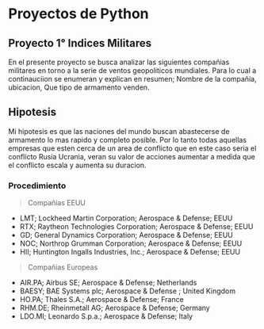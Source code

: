 # Proyectos de Python
## Proyecto 1° Indices Militares  
En el presente proyecto se busca analizar las siguientes compañias militares en torno a la serie de ventos geopoliticos mundiales. Para lo cual a continauciion se enumeran y explican en resumen; Nombre de la compañia, ubicacion, Que tipo de armamento venden.  
  
## **Hipotesis**
Mi hipotesis es que las naciones del mundo buscan abastecerse de armamento lo mas rapido y completo posible. Por lo tanto todas aquellas empresas que esten cerca de un area de conflicto que en este caso seria el conflicto Rusia Ucrania, veran su valor de acciones aumentar a medida que el conflicto escala y aumenta su duracion. 

### Procedimiento
> Compañias EEUU
  - LMT; Lockheed Martin Corporation; Aerospace & Defense; EEUU
  - RTX; Raytheon Technologies Corporation; Aerospace & Defense; EEUU
  - GD; General Dynamics Corporation; Aerospace & Defense; EEUU
  - NOC; Northrop Grumman Corporation; Aerospace & Defense; EEUU
  - HII; Huntington Ingalls Industries, Inc.; Aerospace & Defense; EEUU
 
 > Compañias Europeas
  - AIR.PA; Airbus SE; Aerospace & Defense; Netherlands
  - BAESY; BAE Systems plc; Aerospace & Defense ; United Kingdom
  - HO.PA; Thales S.A.; Aerospace & Defense; France
  - RHM.DE; Rheinmetall AG; Aerospace & Defense; Germany
  - LDO.MI; Leonardo S.p.a.; Aerospace & Defense; Italy
  










































